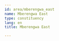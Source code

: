 ```yaml
---
id: area/mberengwa_east
name: Mberengwa East
type: constituency
lang: en
title: Mberengwa East

---
```

